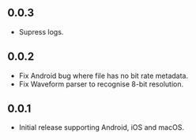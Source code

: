 ## 0.0.3

* Supress logs.

## 0.0.2

* Fix Android bug where file has no bit rate metadata.
* Fix Waveform parser to recognise 8-bit resolution.

## 0.0.1

* Initial release supporting Android, iOS and macOS.
